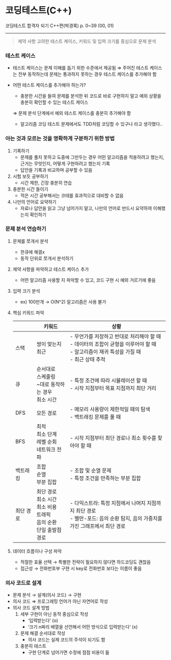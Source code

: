 # 코딩테스트(C++)

코딩테스트 합격자 되기 C++편(박경록) p. 0~39 (00, 01)

---

> 제약 사항 고려한 테스트 케이스, 키워드 및 입력 크기를 중심으로 문제 분석
> 

### 테스트 케이스

- 테스트 케이스는 문제 이해를 돕기 위한 수준에서 제공됨
⇒ 주어진 테스트 케이스는 전부 동작하는데 문제는 통과하지 못하는 경우 테스트 케이스를 추가해야 함

- 어떤  테스트 케이스를 추가해야 하는가?
    - 충분한 시간을 들여 문제를 분석한 뒤 코드로 바로 구현하지 말고 예외 상황을 충분히 확인할 수 있는 테스트 케이스
    
    ⇒ 문제 분석 단계에서 예외 테스트 케이스를 충분히 추가해야 함
    
    - 알고리즘 코딩 테스트 문제에서도 TDD처럼 코딩할 수 있구나 라고 생각했다..

### 아는 것과 모르는 것을 명확하게 구분하기 위한 방법

1. 기록하기
    - 문제를 풀지 못하고 도중에 그만두는 경우 어떤 알고리즘을 적용하려고 했는지, 근거는 무엇인지, 어떻게 구현하려고 했는지 기록
    - 답안을 기록과 비교하며 공부할 수 있음
2. 시험 보듯 공부하기
    - 시간 제한, 긴장 충분히 연습
3. 충분한 시간 들이기
    - 적은 시간 공부해서는 코테를 효과적으로 대비할 수 없음
4. 나만의 언어로 요약하기
    - 자료나 답안을 읽고 그냥 넘어가지 말고, 나만의 언어로 반드시 요약하여 이해했는지 확인하기

### 문제 분석 연습하기

1. 문제를 쪼개서 분석
    - 한큐에 해결x
    - 동작 단위로 쪼개서 분석하기
2. 제약 사항을 파악하고 테스트 케이스 추가
    - 어떤 알고리즘 사용할 지 파악할 수 있고, 코드 구현 시 예외 거르기에 좋음
3. 입력 크기 분석
    - ex) 100만개 → O(N^2) 알고리즘은 사용 불가
4. 핵심 키워드 파악
    
    
    |  | 키워드 | 상황 |
    | --- | --- | --- |
    | 스택 | 쌍이 맞는지 <br> 최근 | - 무언가를 저장하고 반대로 처리해야 할 때 <br> - 데이터의 조합이 균형을 이루어야 할 때  <br> - 알고리즘이 재귀 특성을 가질 때 <br> - 최근 상태 추적 |
    | 큐 | 순서대로  <br> 스케줄링 <br> ~대로 동작하는 경우 <br>  최소 시간 | - 특정 조건에 따라 시뮬레이션 할 때 <br> - 시작 지점부터 목표 지점까지 최단 거리 |
    | DFS | 모든 경로 | - 메모리 사용량이 제한적일 때의 탐색 <br>     - 백트래킹 문제를 풀 때 |
    | BFS | 최적  <br>     최소 단계  <br> 레벨 순회 <br> 네트워크 전파 | - 시작 지점부터 최단 경로나 최소 횟수를 찾아야 할 때 |
    | 백트래킹 | 조합  <br> 순열 <br>     부분 집합 | - 조합 및 순열 문제 <br>     - 특정 조건을 만족하는 부분 집합 |
    | 최단 경로 | 최단 경로 <br>     최소 시간 <br> 최소 비용 <br>   트래픽 <br> 음의 순환 <br> 단일 출발점 경로 | - 다익스트라: 특정 지점에서 나머지 지점까지 최단 경로 <br> - 벨만-포드: 음의 순환 탐지, 음의 가중치를 가진 그래프에서 최단 경로 |
5. 데이터 흐름이나 구성 파악
    - 적절한 효율 선택 → 특별한 전략이 필요하지 않다면 하드코딩도 괜찮음
    - 접근성 → 전화번호부 구현 시 key로 전화번호 보다는 이름이 좋음

### 의사 코드로 설계

- 문제 분석 → 설계(의사 코드) → 구현
- 의사 코드 ⇒ 프로그래밍 언어가 아닌 자연어로 작성
- 의사 코드 설계 방법
    1. 세부 구현이 아닌 동작 중심으로 작성
        - ‘입력받는다’ (o)
        - ‘크기 n짜리 배열을 선언해서 어떤 방식으로 입력받는다’ (x)
    2. 문제 해결 순서대로 작성
        - 의사 코드는 실제 코드의 주석이 되기도 함
    3. 충분히 테스트
        - 구현 단계로 넘어가면 수정에 점점 비용이 듦
